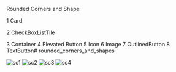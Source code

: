 Rounded Corners and Shape 

1 Card


2 CheckBoxListTile


3 Container
4 Elevated Button
5 Icon
6 Image
7 OutlinedButton
8 TextButton# rounded_corners_and_shapes


![sc1](https://user-images.githubusercontent.com/41129787/148294703-1010b68b-61ae-48c4-8df5-bcabcf49955e.png)
![sc2](https://user-images.githubusercontent.com/41129787/148294720-a49910f0-11e1-482d-b4da-2c2c7fdfa335.png)
![sc3](https://user-images.githubusercontent.com/41129787/148294727-9fbf8c3e-89de-41de-a9d3-c93a69b5c53b.png)
![sc4](https://user-images.githubusercontent.com/41129787/148294730-c61734c8-5abe-4dd3-90bf-3a863d230922.png)
